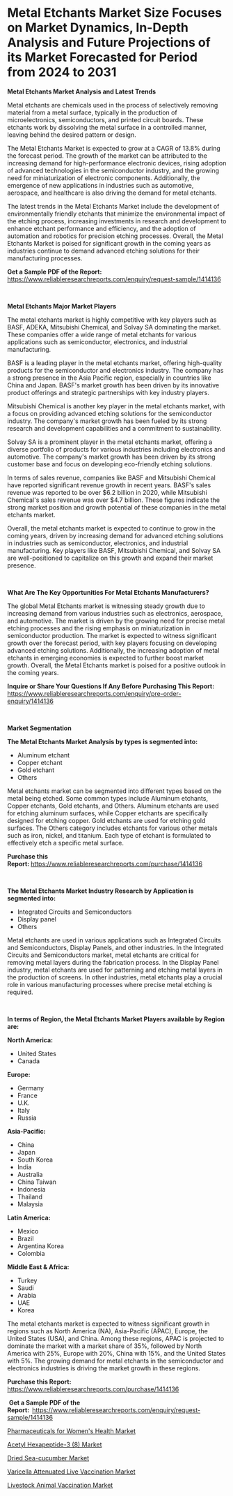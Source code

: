 <p><h1>Metal Etchants Market Size Focuses on Market Dynamics, In-Depth Analysis and Future Projections of its Market Forecasted for Period from 2024 to 2031</h1></p><p><strong>Metal Etchants Market Analysis and Latest Trends</strong></p>
<p><p>Metal etchants are chemicals used in the process of selectively removing material from a metal surface, typically in the production of microelectronics, semiconductors, and printed circuit boards. These etchants work by dissolving the metal surface in a controlled manner, leaving behind the desired pattern or design.</p><p>The Metal Etchants Market is expected to grow at a CAGR of 13.8% during the forecast period. The growth of the market can be attributed to the increasing demand for high-performance electronic devices, rising adoption of advanced technologies in the semiconductor industry, and the growing need for miniaturization of electronic components. Additionally, the emergence of new applications in industries such as automotive, aerospace, and healthcare is also driving the demand for metal etchants.</p><p>The latest trends in the Metal Etchants Market include the development of environmentally friendly etchants that minimize the environmental impact of the etching process, increasing investments in research and development to enhance etchant performance and efficiency, and the adoption of automation and robotics for precision etching processes. Overall, the Metal Etchants Market is poised for significant growth in the coming years as industries continue to demand advanced etching solutions for their manufacturing processes.</p></p>
<p><strong>Get a Sample PDF of the Report:&nbsp;</strong> <a href="https://www.reliableresearchreports.com/enquiry/request-sample/1414136">https://www.reliableresearchreports.com/enquiry/request-sample/1414136</a></p>
<p>&nbsp;</p>
<p><strong>Metal Etchants Major Market Players</strong></p>
<p><p>The metal etchants market is highly competitive with key players such as BASF, ADEKA, Mitsubishi Chemical, and Solvay SA dominating the market. These companies offer a wide range of metal etchants for various applications such as semiconductor, electronics, and industrial manufacturing.</p><p>BASF is a leading player in the metal etchants market, offering high-quality products for the semiconductor and electronics industry. The company has a strong presence in the Asia Pacific region, especially in countries like China and Japan. BASF's market growth has been driven by its innovative product offerings and strategic partnerships with key industry players.</p><p>Mitsubishi Chemical is another key player in the metal etchants market, with a focus on providing advanced etching solutions for the semiconductor industry. The company's market growth has been fueled by its strong research and development capabilities and a commitment to sustainability.</p><p>Solvay SA is a prominent player in the metal etchants market, offering a diverse portfolio of products for various industries including electronics and automotive. The company's market growth has been driven by its strong customer base and focus on developing eco-friendly etching solutions.</p><p>In terms of sales revenue, companies like BASF and Mitsubishi Chemical have reported significant revenue growth in recent years. BASF's sales revenue was reported to be over $6.2 billion in 2020, while Mitsubishi Chemical's sales revenue was over $4.7 billion. These figures indicate the strong market position and growth potential of these companies in the metal etchants market.</p><p>Overall, the metal etchants market is expected to continue to grow in the coming years, driven by increasing demand for advanced etching solutions in industries such as semiconductor, electronics, and industrial manufacturing. Key players like BASF, Mitsubishi Chemical, and Solvay SA are well-positioned to capitalize on this growth and expand their market presence.</p></p>
<p>&nbsp;</p>
<p><strong>What Are The Key Opportunities For Metal Etchants Manufacturers?</strong></p>
<p><p>The global Metal Etchants market is witnessing steady growth due to increasing demand from various industries such as electronics, aerospace, and automotive. The market is driven by the growing need for precise metal etching processes and the rising emphasis on miniaturization in semiconductor production. The market is expected to witness significant growth over the forecast period, with key players focusing on developing advanced etching solutions. Additionally, the increasing adoption of metal etchants in emerging economies is expected to further boost market growth. Overall, the Metal Etchants market is poised for a positive outlook in the coming years.</p></p>
<p><strong>Inquire or Share Your Questions If Any Before Purchasing This Report:</strong> <a href="https://www.reliableresearchreports.com/enquiry/pre-order-enquiry/1414136">https://www.reliableresearchreports.com/enquiry/pre-order-enquiry/1414136</a></p>
<p>&nbsp;</p>
<p><strong>Market Segmentation</strong></p>
<p><strong>The Metal Etchants Market Analysis by types is segmented into:</strong></p>
<p><ul><li>Aluminum etchant</li><li>Copper etchant</li><li>Gold etchant</li><li>Others</li></ul></p>
<p><p>Metal etchants market can be segmented into different types based on the metal being etched. Some common types include Aluminum etchants, Copper etchants, Gold etchants, and Others. Aluminum etchants are used for etching aluminum surfaces, while Copper etchants are specifically designed for etching copper. Gold etchants are used for etching gold surfaces. The Others category includes etchants for various other metals such as iron, nickel, and titanium. Each type of etchant is formulated to effectively etch a specific metal surface.</p></p>
<p><strong>Purchase this Report:&nbsp;</strong><a href="https://www.reliableresearchreports.com/purchase/1414136">https://www.reliableresearchreports.com/purchase/1414136</a></p>
<p>&nbsp;</p>
<p><strong>The Metal Etchants Market Industry Research by Application is segmented into:</strong></p>
<p><ul><li>Integrated Circuits and Semiconductors</li><li>Display panel</li><li>Others</li></ul></p>
<p><p>Metal etchants are used in various applications such as Integrated Circuits and Semiconductors, Display Panels, and other industries. In the Integrated Circuits and Semiconductors market, metal etchants are critical for removing metal layers during the fabrication process. In the Display Panel industry, metal etchants are used for patterning and etching metal layers in the production of screens. In other industries, metal etchants play a crucial role in various manufacturing processes where precise metal etching is required.</p></p>
<p>&nbsp;</p>
<p><strong>In terms of Region, the Metal Etchants Market Players available by Region are:</strong></p>
<p>
    <p> <strong> North America: </strong>
        <ul>
            <li>United States</li>
            <li>Canada</li>
        </ul>
        </p> 
    <p> <strong> Europe: </strong>
        <ul>
            <li>Germany</li>
            <li>France</li>
            <li>U.K.</li>
            <li>Italy</li>
            <li>Russia</li>
        </ul>
        </p> 
    <p> <strong> Asia-Pacific: </strong>
        <ul>
            <li>China</li>
            <li>Japan</li>
            <li>South Korea</li>
            <li>India</li>
            <li>Australia</li>
            <li>China Taiwan</li>
            <li>Indonesia</li>
            <li>Thailand</li>
            <li>Malaysia</li>
        </ul>
        </p> 
    <p> <strong> Latin America: </strong>
        <ul>
            <li>Mexico</li>
            <li>Brazil</li>
            <li>Argentina Korea</li>
            <li>Colombia</li>
        </ul>
        </p> 
    <p> <strong> Middle East & Africa: </strong>
        <ul>
            <li>Turkey</li>
            <li>Saudi</li>
            <li>Arabia</li>
            <li>UAE</li>
            <li>Korea</li>
        </ul>
    </p>
    </p>
<p><p>The metal etchants market is expected to witness significant growth in regions such as North America (NA), Asia-Pacific (APAC), Europe, the United States (USA), and China. Among these regions, APAC is projected to dominate the market with a market share of 35%, followed by North America with 25%, Europe with 20%, China with 15%, and the United States with 5%. The growing demand for metal etchants in the semiconductor and electronics industries is driving the market growth in these regions.</p></p>
<p><strong>Purchase this Report: </strong><a href="https://www.reliableresearchreports.com/purchase/1414136">https://www.reliableresearchreports.com/purchase/1414136</a></p>
<p>&nbsp;<strong>Get a Sample PDF of the Report:&nbsp;&nbsp;</strong><a href="https://www.reliableresearchreports.com/enquiry/request-sample/1414136">https://www.reliableresearchreports.com/enquiry/request-sample/1414136</a></p>
<p><strong></strong></p>
<p><p><a href="https://medium.com/@madiemurphy1990/pharmaceuticals-for-womens-health-market-insight-market-trends-growth-forecasted-from-2024-to-544ce41aacf8">Pharmaceuticals for Women's Health Market</a></p><p><a href="https://medium.com/@timothywilliamson1992/acetyl-hexapeptide-3-8-market-outlook-industry-overview-and-forecast-2024-to-2031-b50f57f25b34">Acetyl Hexapeptide-3 (8) Market</a></p><p><a href="https://medium.com/@timothywilliamson1992/dried-sea-cucumber-market-exploring-market-share-market-trends-and-future-growth-50aa3f15d189">Dried Sea-cucumber Market</a></p><p><a href="https://medium.com/@madiemurphy1990/varicella-attenuated-live-vaccination-market-analysis-its-cagr-market-segmentation-and-global-0ccd6b8844c5">Varicella Attenuated Live Vaccination Market</a></p><p><a href="https://medium.com/@madiemurphy1990/livestock-animal-vaccination-market-trends-and-market-analysis-forecasted-for-period-2024-2031-c002dfc37f52">Livestock Animal Vaccination Market</a></p></p>